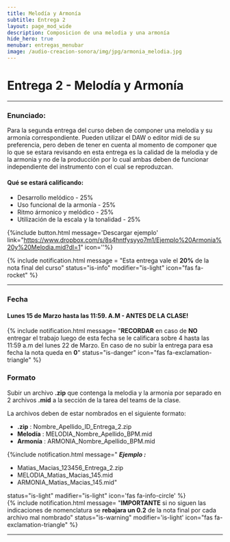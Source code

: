 ```yaml
---
title: Melodía y Armonía
subtitle: Entrega 2
layout: page_mod_wide
description: Composicion de una melodia y una armonía
hide_hero: true
menubar: entregas_menubar
image: /audio-creacion-sonora/img/jpg/armonia_melodia.jpg
---
```


# Entrega 2 - Melodía y Armonía

---

### Enunciado:

Para la segunda entrega del curso deben de componer una melodía y su armonía correspondiente.
Pueden utilizar el DAW o editor midi de su preferencia, pero deben de tener en cuenta al momento de componer que lo que se estara revisando en esta entrega es la calidad de la melodia y de la armonia y no de la producción por lo cual ambas deben de funcionar independiente del instrumento con el cual se reproduzcan.

#### Qué se estará calificando:

- Desarrollo melódico - 25%
- Uso funcional de la armonía - 25%
- Ritmo ármonico y melódico - 25%
- Utilización de la escala y la tonalidad - 25%

{%include button.html
message='Descargar ejemplo'
link="https://www.dropbox.com/s/8s4hntfysyyo7m1/Ejemplo%20Armonia%20y%20Melodia.mid?dl=1"
icon=''%}
<br/>

{% include notification.html
message = "Esta entrega vale el **20%** de la nota final del curso"
status="is-info"
modifier="is-light"
icon="fas fa-rocket"
%}

---

### Fecha

#### Lunes 15 de Marzo hasta las 11:59. A.M - **ANTES DE LA CLASE!**

{% include notification.html
message= "**RECORDAR** en caso de
**NO** entregar el trabajo luego de esta fecha se le
calificara sobre 4 hasta las 11:59 a.m del lunes 22 de
Marzo. En caso de no subir la entrega para esa fecha la nota
queda en **0**"
status="is-danger"
icon="fas fa-exclamation-triangle"
%}

### Formato

Subir un archivo **.zip** que contenga la melodia y la armonia por separado en 2 archivos **.mid** a la sección de la tarea del teams de la clase.

La archivos deben de estar nombrados en el siguiente formato:

- **.zip** : Nombre_Apellido_ID_Entrega_2.zip
- **Melodía** : MELODIA_Nombre_Apellido_BPM.mid
- **Armonía** : ARMONIA_Nombre_Apellido_BPM.mid

{%include notification.html
message="
**_Ejemplo :_**

- Matias_Macias_123456_Entrega_2.zip
- MELODIA_Matias_Macias_145.mid
- ARMONIA_Matias_Macias_145.mid"

status="is-light"
madifier="is-light"
icon='fas fa-info-circle'
%}
<br />
{% include notification.html
message= "**IMPORTANTE** si no siguen las indicaciones de nomenclatura se **rebajara un 0.2** de la nota final por cada archivo mal nombrado"
status="is-warning"
modifier='is-light'
icon="fas fa-exclamation-triangle"
%}

---

<!-- ### Inspiraciones de Melodías -->
